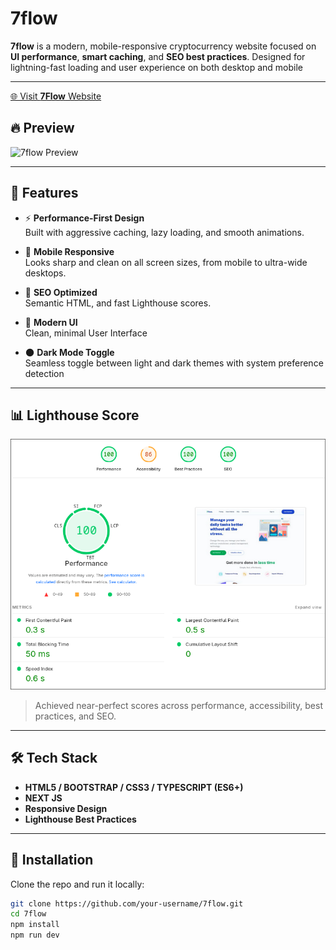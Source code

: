 # 7flow

**7flow** is a modern, mobile-responsive cryptocurrency website focused on **UI performance**, **smart caching**, and **SEO best practices**. Designed for lightning-fast loading and user experience on both desktop and mobile

---

[🌐 Visit **7Flow** Website ](https://7host-portfolio.vercel.app/)

## 🔥 Preview

![7flow Preview](/public/7flow.gif)

---

## 🚀 Features

- ⚡ **Performance-First Design**  
  Built with aggressive caching, lazy loading, and smooth animations.

- 📱 **Mobile Responsive**  
  Looks sharp and clean on all screen sizes, from mobile to ultra-wide desktops.

- 🧠 **SEO Optimized**  
  Semantic HTML, and fast Lighthouse scores.

- 🎨 **Modern UI**  
  Clean, minimal User Interface

- 🌑 **Dark Mode Toggle**  
  Seamless toggle between light and dark themes with system preference detection

---

## 📊 Lighthouse Score

![Lighthouse Report](/public/lighthouse-report.png)

> Achieved near-perfect scores across performance, accessibility, best practices, and SEO.

---

## 🛠️ Tech Stack

- **HTML5 / BOOTSTRAP / CSS3 / TYPESCRIPT (ES6+)**
- **NEXT JS**
- **Responsive Design**
- **Lighthouse Best Practices**

---

## 📂 Installation

Clone the repo and run it locally:

```bash
git clone https://github.com/your-username/7flow.git
cd 7flow
npm install
npm run dev


